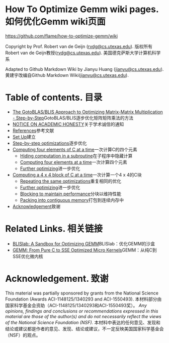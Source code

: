 # How To Optimize Gemm wiki pages. 如何优化Gemm wiki页面
https://github.com/flame/how-to-optimize-gemm/wiki

Copyright by Prof. Robert van de Geijn (rvdg@cs.utexas.edu). 版权所有Robert van de Geijn教授(rvdg@cs.utexas.edu). 美国德克萨斯大学计算机科学系

Adapted to Github Markdown Wiki by Jianyu Huang (jianyu@cs.utexas.edu). 黄建宇改编自Github Markdown Wiki(jianyu@cs.utexas.edu).

# Table of contents. 目录

  * [The GotoBLAS/BLIS Approach to Optimizing Matrix-Matrix Multiplication - Step-by-Step](../../wiki#the-gotoblasblis-approach-to-optimizing-matrix-matrix-multiplication---step-by-step)GotoBLAS/BLIS逐步优化矩阵矩阵乘法的方法
  * [NOTICE ON ACADEMIC HONESTY](../../wiki#notice-on-academic-honesty)关于学术诚信的通知
  * [References](../../wiki#references)参考文献
  * [Set Up](../../wiki#set-up)建立
  * [Step-by-step optimizations](../../wiki#step-by-step-optimizations)逐步优化
  * [Computing four elements of C at a time](../../wiki#computing-four-elements-of-c-at-a-time)一次计算C的四个元素
    * [Hiding computation in a subroutine](../../wiki#hiding-computation-in-a-subroutine)在子程序中隐藏计算
    * [Computing four elements at a time](../../wiki#computing-four-elements-at-a-time)一次计算四个元素
    * [Further optimizing](../../wiki#further-optimizing)进一步优化
  * [Computing a 4 x 4 block of C at a time](../../wiki#computing-a-4-x-4-block-of-c-at-a-time)一次计算一个4 x 4的C块
    * [Repeating the same optimizations](../../wiki#repeating-the-same-optimizations)重复相同的优化
    * [Further optimizing](../../wiki#further-optimizing-1)进一步优化
    * [Blocking to maintain performance](../../wiki#blocking-to-maintain-performance)分块以维持性能
    * [Packing into contiguous memory](../../wiki#packing-into-contiguous-memory)打包到连续内存中
  * [Acknowledgement](../../wiki#acknowledgement)致谢

# Related Links. 相关链接
* [BLISlab: A Sandbox for Optimizing GEMM](https://github.com/flame/blislab)BLISlab：优化GEMM的沙盒
* [GEMM: From Pure C to SSE Optimized Micro Kernels](http://apfel.mathematik.uni-ulm.de/~lehn/sghpc/gemm/)GEMM：从纯C到SSE优化微内核

# Acknowledgement. 致谢
This material was partially sponsored by grants from the National Science Foundation (Awards ACI-1148125/1340293 and ACI-1550493).
本材料部分由国家科学基金会资助（ACI-1148125/1340293和ACI-1550493奖）。
_Any opinions, findings and conclusions or recommendations expressed in this material are those of the author(s) and do not necessarily reflect the views of the National Science Foundation (NSF)._
本材料中表达的任何意见、发现和结论或建议都是作者的意见、发现、结论或建议，不一定反映美国国家科学基金会（NSF）的观点。